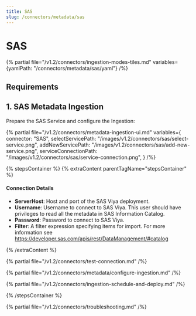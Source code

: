 ```yaml
---
title: SAS
slug: /connectors/metadata/sas
---
```


# SAS

{% partial file="/v1.2/connectors/ingestion-modes-tiles.md" variables={yamlPath: "/connectors/metadata/sas/yaml"} /%}

## Requirements

## 1. SAS Metadata Ingestion

Prepare the SAS Service and configure the Ingestion:

{% partial 
  file="/v1.2/connectors/metadata-ingestion-ui.md" 
  variables={
    connector: "SAS", 
    selectServicePath: "/images/v1.2/connectors/sas/select-service.png",
    addNewServicePath: "/images/v1.2/connectors/sas/add-new-service.png",
    serviceConnectionPath: "/images/v1.2/connectors/sas/service-connection.png",
} 
/%}

{% stepsContainer %}
{% extraContent parentTagName="stepsContainer" %}

#### Connection Details

- **ServerHost**: Host and port of the SAS Viya deployment.
- **Username**: Username to connect to SAS Viya. This user should have privileges to read all the metadata in SAS Information Catalog.
- **Password**: Password to connect to SAS Viya.
- **Filter**: A filter expression specifying items for import. For more information see https://developer.sas.com/apis/rest/DataManagement/#catalog

{% /extraContent %}

{% partial file="/v1.2/connectors/test-connection.md" /%}

{% partial file="/v1.2/connectors/metadata/configure-ingestion.md" /%}

{% partial file="/v1.2/connectors/ingestion-schedule-and-deploy.md" /%}

{% /stepsContainer %}

{% partial file="/v1.2/connectors/troubleshooting.md" /%}
